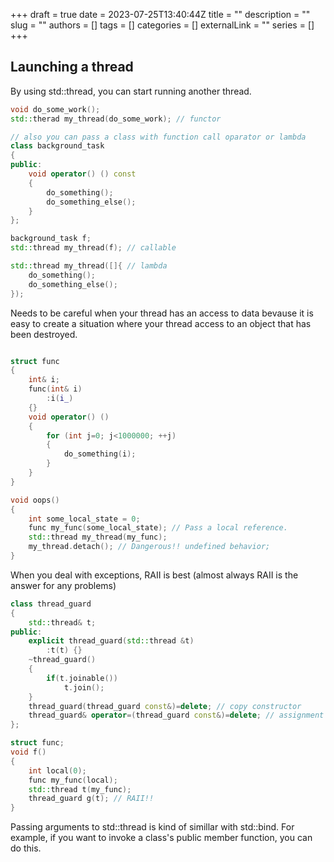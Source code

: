 +++
draft = true
date = 2023-07-25T13:40:44Z
title = ""
description = ""
slug = ""
authors = []
tags = []
categories = []
externalLink = ""
series = []
+++


## Launching a thread
By using std::thread, you can start running another thread.

```cpp
void do_some_work();
std::therad my_thread(do_some_work); // functor

// also you can pass a class with function call oparator or lambda
class background_task
{
public:
    void operator() () const
    {
        do_something();
        do_something_else();
    }
};

background_task f;
std::thread my_thread(f); // callable

std::thread my_thread([]{ // lambda
    do_something();
    do_something_else();
});

```

Needs to be careful when your thread has an access to data bevause it is easy to create a situation where your thread access to an object that has been destroyed.

```cpp

struct func
{
    int& i;
    func(int& i)
        :i(i_)
    {}
    void operator() ()
    {
        for (int j=0; j<1000000; ++j)
        {
            do_something(i);
        }
    }
}

void oops()
{
    int some_local_state = 0;
    func my_func(some_local_state); // Pass a local reference.
    std::thread my_thread(my_func);
    my_thread.detach(); // Dangerous!! undefined behavior;
}

```

When you deal with exceptions, RAII is best (almost always RAII is the answer for any problems)
```cpp
class thread_guard
{
    std::thread& t;
public:
    explicit thread_guard(std::thread &t)
        :t(t) {}
    ~thread_guard()
    {
        if(t.joinable())
            t.join();
    }
    thread_guard(thread_guard const&)=delete; // copy constructor
    thread_guard& operator=(thread_guard const&)=delete; // assignment operator
};

struct func;
void f()
{
    int local(0);
    func my_func(local);
    std::thread t(my_func);
    thread_guard g(t); // RAII!!
}

```

Passing arguments to std::thread is kind of simillar with std::bind.
For example, if you want to invoke a class's public member function, you can do this.

```cpp



```